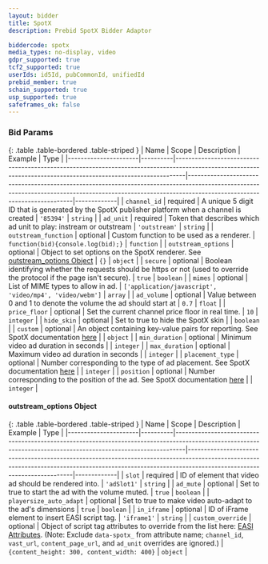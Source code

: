 ```yaml
---
layout: bidder
title: SpotX
description: Prebid SpotX Bidder Adaptor

biddercode: spotx
media_types: no-display, video
gdpr_supported: true
tcf2_supported: true
userIds: id5Id, pubCommonId, unifiedId
prebid_member: true
schain_supported: true
usp_supported: true
safeframes_ok: false
---
```


### Bid Params

{: .table .table-bordered .table-striped }
| Name                 | Scope    | Description                                                                                                                                                   | Example                                                                                                                                                                                              | Type        |
|----------------------|----------|---------------------------------------------------------------------------------------------------------------------------------------------------------------|------------------------------------------------------------------------------------------------------------------------------------------------------------------------------------------------------|-------------|
| `channel_id`         | required | A unique 5 digit ID that is generated by the SpotX publisher platform when a channel is created                                                               | `'85394'`                                                                                                                                                                                            | `string`    |
| `ad_unit`            | required | Token that describes which ad unit to play: instream or outstream                                                                                             | `'outstream'`                                                                                                                                                                                        | `string`    |
| `outstream_function` | optional | Custom function to be used as a renderer.                                                                                                                     | `function(bid){console.log(bid);}`                                                                                                                                                                   | `function`  |
| `outstream_options`  | optional | Object to set options on the SpotX renderer. See [outstream_options Object](#spotx-outstream-options-object)                                                              | `{}`                                                                                                                                                                                                 | `object`    |
| `secure`             | optional | Boolean identifying whether the requests should be https or not (used to override the protocol if the page isn't secure).                                      | `true`                                                                                                                                                                                               | `boolean`   |
| `mimes`              | optional | List of MIME types to allow in ad.                                                                                                                             | `['application/javascript', 'video/mp4', 'video/webm']`                                                                                                                                               | `array`     |
| `ad_volume`          | optional | Value between 0 and 1 to denote the volume the ad should start at                                                                                             |    `0.7`                                                                                                                                                                                                  | `float`     |
| `price_floor`        | optional | Set the current channel price floor in real time.                                                                                                             | `10`                                                                                                                                                                                                   | `integer`   |
| `hide_skin`          | optional | Set to true to hide the SpotX skin                                                                                                                            |                                                                                                                                                                                                      | `boolean`   |
| `custom`             | optional | An object containing key-value pairs for reporting. See SpotX documentation [here](https://developer.spotxchange.com/content/local/docs/sdkDocs/DirectSdk/README.md#custom-property-for-key-value-pair-reporting) |                                                                                                                                                                                                      | `object`    |
| `min_duration`       | optional | Minimum video ad duration in seconds                                                                                                                            |                                                                                                                                                                                                      | `integer`   |
| `max_duration`       | optional | Maximum video ad duration in seconds                                                                                                                            |                                                                                                                                                                                                      | `integer`   |
| `placement_type`       | optional | Number corresponding to the type of ad placement. See SpotX documentation [here](https://developer.spotxchange.com/content/local/docs/sdkDocs/EASI/README.md)                                                                                                                          |                                                                                                                                                                                                      | `integer`   |
| `position`       | optional | Number corresponding to the position of the ad. See SpotX documentation [here](https://developer.spotxchange.com/content/local/docs/sdkDocs/EASI/README.md)                                                                                                                         |                                                                                                                                                                                                      | `integer`   |

<a name="spotx-outstream-options-object" />

#### outstream_options Object

{: .table .table-bordered .table-striped }
| Name                 | Scope    | Description                                                                                                                                                   | Example                                                                                                                                                                                              | Type        |
|----------------------|----------|---------------------------------------------------------------------------------------------------------------------------------------------------------------|------------------------------------------------------------------------------------------------------------------------------------------------------------------------------------------------------|-------------|
| `slot`                  | required | ID of element that video ad should be rendered into.        | `'adSlot1'` | `string`  |
| `ad_mute`               | optional | Set to true to start the ad with the volume muted.          | `true`      | `boolean` |
| `playersize_auto_adapt` | optional | Set to true to make video auto-adapt to the ad's dimensions | `true`      | `boolean` |
| `in_iframe`             | optional | ID of iFrame element to insert EASI script tag.             | `'iframe1'` | `string`  |
| `custom_override`       | optional | Object of script tag attributes to override from the list here: [EASI Attributes](https://developer.spotxchange.com/content/local/docs/sdkDocs/EASI/README.md#common-javascript-attributes). (Note: Exclude `data-spotx_` from attribute name; `channel_id`, `vast_url`, `content_page_url`, and `ad_unit` overrides are ignored.) | `{content_height: 300, content_width: 400}` | `object` |

